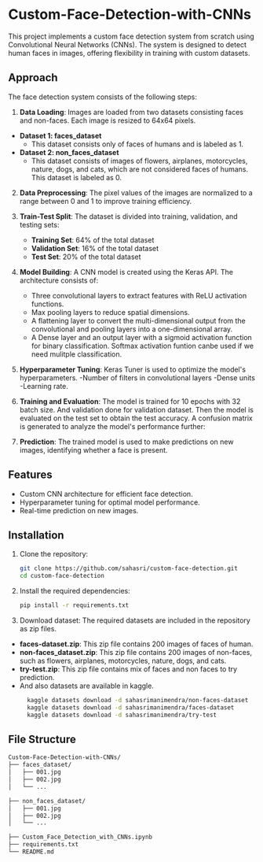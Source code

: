 # Custom-Face-Detection-with-CNNs
This project implements a custom face detection system from scratch using Convolutional Neural Networks (CNNs). The system is designed to detect human faces in images, offering flexibility in training with custom datasets.
## Approach

The face detection system consists of the following steps:

1. **Data Loading**: Images are loaded from two datasets consisting faces and non-faces. Each image is resized to 64x64 pixels.
 - **Dataset 1: faces_dataset**
     - This dataset consists only of faces of humans and is labeled as 1.
 - **Dataset 2: non_faces_dataset**
     - This dataset consists of images of flowers, airplanes, motorcycles, nature, dogs, and cats, which are not considered faces of humans. This dataset is labeled as 0.
   
2. **Data Preprocessing**: The pixel values of the images are normalized to a range between 0 and 1 to improve training efficiency.

3. **Train-Test Split**: The dataset is divided into training, validation, and testing sets:
   - **Training Set**: 64% of the total dataset
   - **Validation Set**: 16% of the total dataset
   - **Test Set**: 20% of the total dataset

3. **Model Building**: A CNN model is created using the Keras API. The architecture consists of:
   - Three convolutional layers to extract features with ReLU activation functions.
   - Max pooling layers to reduce spatial dimensions.
   - A flattening layer to convert the multi-dimensional output from the convolutional and pooling layers into a one-dimensional array. 
   - A Dense layer and an output layer with a sigmoid activation function for binary classification. Softmax activation funtion canbe used if we need mulitple classification. 

4. **Hyperparameter Tuning**: Keras Tuner is used to optimize the model's hyperparameters.
    -Number of filters in convolutional layers
    -Dense units
    -Learning rate.

6. **Training and Evaluation**: The model is trained for 10 epochs with 32 batch size. And validation done for validation dataset. Then the model is evaluated on the test set to obtain the test accuracy. A confusion matrix is generated to analyze the model's performance further:

7. **Prediction**: The trained model is used to make predictions on new images, identifying whether a face is present.

## Features
- Custom CNN architecture for efficient face detection.
- Hyperparameter tuning for optimal model performance.
- Real-time prediction on new images.

## Installation

1. Clone the repository:
   ```bash
   git clone https://github.com/sahasri/custom-face-detection.git
   cd custom-face-detection
2. Install the required dependencies:
   ```bash
   pip install -r requirements.txt
3. Download dataset: The required datasets are included in the repository as zip files. 
- **faces-dataset.zip**: This zip file contains 200 images of faces of human.
- **non-faces_dataset.zip**: This zip file contains 200 images of non-faces, such as flowers, airplanes, motorcycles, nature, dogs, and cats.
- **try-test.zip**: This zip file contains mix of faces and non faces to try prediction.
- And also datasets are available in kaggle.
  ```bash
    kaggle datasets download -d sahasrimanimendra/non-faces-dataset
    kaggle datasets download -d sahasrimanimendra/faces-dataset
    kaggle datasets download -d sahasrimanimendra/try-test
## File Structure
```bash
Custom-Face-Detection-with-CNNs/                     
├── faces_dataset/                          
│   ├── 001.jpg
│   ├── 002.jpg
│   └── ...

├── non_faces_dataset/                      
│   ├── 001.jpg
│   ├── 002.jpg
│   └── ...

├── Custom_Face_Detection_with_CNNs.ipynb  
├── requirements.txt                                                    
└── README.md                    

      
